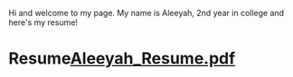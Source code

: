 Hi and welcome to my page. My name is Aleeyah, 2nd year in college and here's my resume!

# Resume[Aleeyah_Resume.pdf](https://github.com/user-attachments/files/18972368/Aleeyah_Resume.pdf)


